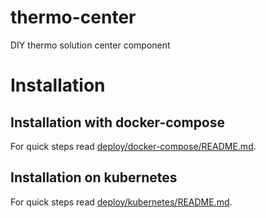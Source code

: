 # thermo-center

DIY thermo solution center component

# Installation

## Installation with docker-compose

For quick steps read [deploy/docker-compose/README.md](deploy/docker-compose/README.md).

## Installation on kubernetes

For quick steps read [deploy/kubernetes/README.md](deploy/kubernetes/README.md).
